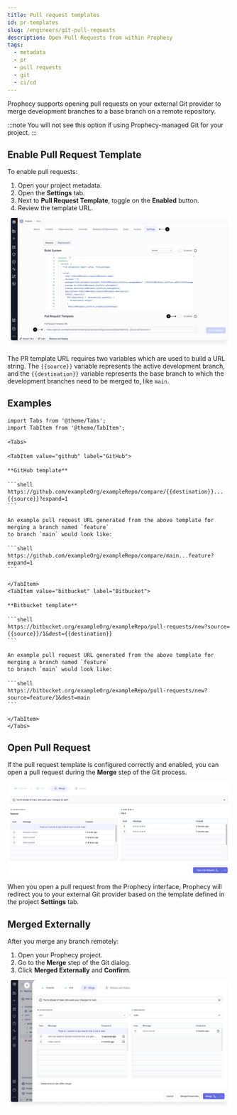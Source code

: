 ```yaml
---
title: Pull request templates
id: pr-templates
slug: /engineers/git-pull-requests
description: Open Pull Requests from within Prophecy
tags:
  - metadata
  - pr
  - pull requests
  - git
  - ci/cd
---
```


Prophecy supports opening pull requests on your external Git provider to merge
development branches to a base branch on a remote repository.

:::note
You will not see this option if using Prophecy-managed Git for your project.
:::

## Enable Pull Request Template

To enable pull requests:

1. Open your project metadata.
1. Open the **Settings** tab.
1. Next to **Pull Request Template**, toggle on the **Enabled** button.
1. Review the template URL.

![PR template settings](img/pbt-template-advanced.png)

The PR template URL requires two variables which are used to build a URL string. The `{{source}}` variable represents the active development branch, and the `{{destination}}` variable represents the base branch to which the development branches need to be merged to, like `main`.

## Examples

````mdx-code-block
import Tabs from '@theme/Tabs';
import TabItem from '@theme/TabItem';

<Tabs>

<TabItem value="github" label="GitHub">

**GitHub template**

```shell
https://github.com/exampleOrg/exampleRepo/compare/{{destination}}...{{source}}?expand=1
```

An example pull request URL generated from the above template for merging a branch named `feature`
to branch `main` would look like:

```shell
https://github.com/exampleOrg/exampleRepo/compare/main...feature?expand=1
```

</TabItem>
<TabItem value="bitbucket" label="Bitbucket">

**Bitbucket template**

```shell
https://bitbucket.org/exampleOrg/exampleRepo/pull-requests/new?source={{source}}/1&dest={{destination}}
```

An example pull request URL generated from the above template for merging a branch named `feature`
to branch `main` would look like:

```shell
https://bitbucket.org/exampleOrg/exampleRepo/pull-requests/new?source=feature/1&dest=main
```

</TabItem>
</Tabs>

````

## Open Pull Request

If the pull request template is configured correctly and enabled, you can open a pull request during the **Merge** step of the Git process.

![PR creation](img/pr-template-openpr.png)

When you open a pull request from the Prophecy interface, Prophecy will redirect you to your external Git provider based on the template defined in the project **Settings** tab.

## Merged Externally

After you merge any branch remotely:

1. Open your Prophecy project.
1. Go to the **Merge** step of the Git dialog.
1. Click **Merged Externally** and **Confirm**.

![Merged externally](img/merge-externally.png)
